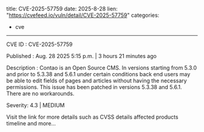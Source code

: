  
title: CVE-2025-57759
date: 2025-8-28
lien: "https://cvefeed.io/vuln/detail/CVE-2025-57759"
categories:
  - cve
---

CVE ID : CVE-2025-57759

Published :  Aug. 28
2025
5:15 p.m. | 3 hours
21 minutes ago

Description : Contao is an Open Source CMS. In versions starting from 5.3.0 and prior to 5.3.38 and 5.6.1
under certain conditions
back end users may be able to edit fields of pages and articles without having the necessary permissions. This issue has been patched in versions 5.3.38 and 5.6.1. There are no workarounds.

Severity: 4.3 | MEDIUM

Visit the link for more details
such as CVSS details
affected products
timeline
and more...
